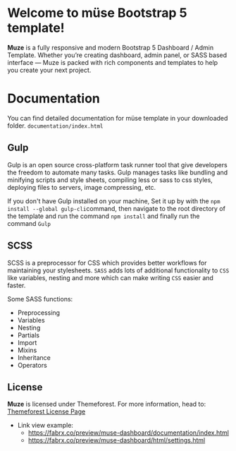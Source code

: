 # Welcome to müse Bootstrap 5 template!

**Muze** is a fully responsive and modern Bootstrap 5 Dashboard / Admin Template. Whether you’re creating dashboard, admin panel, or SASS based interface — Muze is packed with rich components and templates to help you create your next project.


# Documentation

You can find detailed documentation for müse template in your downloaded folder. `documentation/index.html`

## Gulp

Gulp is an open source cross-platform task runner tool that give developers the freedom to automate many tasks. Gulp manages tasks like bundling and minifying scripts and style sheets, compiling less or sass to css styles, deploying files to servers, image compressing, etc.

If you don't have Gulp installed on your machine, Set it up by with the `npm install --global gulp-cli`command, then navigate to the root directory of the template and run the command `npm install` and finally run the command `Gulp`

## SCSS

SCSS is a preprocessor for CSS which provides better workflows for maintaining your stylesheets. `SASS` adds lots of additional functionality to `CSS` like variables, nesting and more which can make writing `CSS` easier and faster.

Some SASS functions:
-   Preprocessing
-   Variables
-   Nesting
-   Partials
-   Import
-   Mixins
-   Inheritance
-   Operators

## License

**Muze** is licensed under Themeforest. For more information, head to: [Themeforest License Page](https://themeforest.net/licenses/standard)


- Link view example:
	- https://fabrx.co/preview/muse-dashboard/documentation/index.html
	- https://fabrx.co/preview/muse-dashboard/html/settings.html
